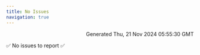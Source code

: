 ```yaml
---
title: No Issues
navigation: true
---
```


<p style="text-align:right;color:#cccs">
Generated Thu, 21 Nov 2024 05:55:30 GMT
</p>
<p>✅ No issues to report ✅</p>



